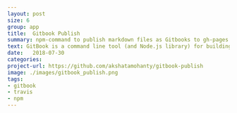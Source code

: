 ```yaml
---
layout: post
size: 6
group: app
title:  Gitbook Publish
summary: npm-command to publish markdown files as Gitbooks to gh-pages automatically
text: GitBook is a command line tool (and Node.js library) for building beautiful books using GitHub/Git and Markdown (or AsciiDoc). Gitbook-Publish is a command line tool that uses Gitbook to generate the book and pushes it automatically to gh-pages, so that it can be hosted on a github.io domain
date:   2018-07-30
categories: 
project-url: https://github.com/akshatamohanty/gitbook-publish
image: ./images/gitbook_publish.png
tags: 
- gitbook
- travis
- npm
---
```

